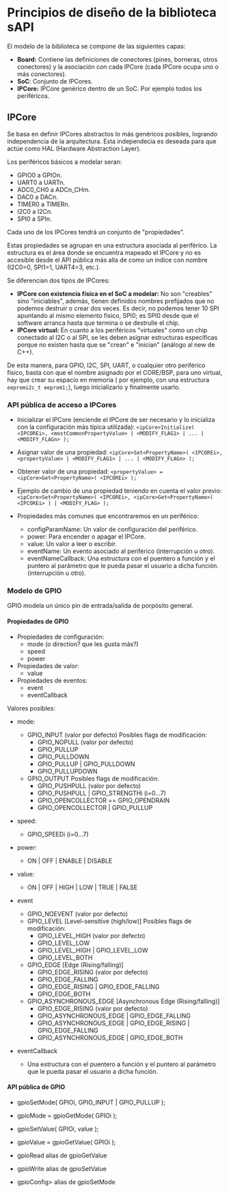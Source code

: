 # Principios de diseño de la biblioteca sAPI

El modelo de la biblioteca se compone de las siguientes capas:

- **Board:** Contiene las definiciones de conectores (pines, borneras, otros conectores) y la asociación con cada IPCore (cada IPCore ocupa uno o más conectores).
- **SoC**: Conjunto de IPCores.
- **IPCore:** IPCore genérico dentro de un SoC. Por ejemplo todos los periféricos.

## IPCore

Se basa en definir IPCores abstractos lo más genéricos posibles, logrando independencia de la arquitectura. Esta independecia es deseada para que actúe como HAL (Hardware Abstraction Layer).

Los periféricos básicos a modelar seran:

- GPIO0 a GPIOn.
- UART0 a UARTn.
- ADC0_CH0 a ADCn_CHm.
- DAC0 a DACn.
- TIMER0 a TIMERn.
- I2C0 a I2Cn.
- SPI0 a SPIn.

Cada uno de los IPCores tendrá un conjunto de "propiedades". 

Estas propiedades se agrupan en una estructura asociada al periférico. La estructura es el área donde se encuentra mapeado el IPCore y no es accesible desde el API pública más alla de como un indice con nombre (I2C0=0, SPI1=1, UART4=3, etc.).

Se diferencian dos tipos de IPCores:

- **IPCore con existencia física en el SoC a modelar:** No son "creables" sino "iniciables", además, tienen definidos nombres prefijados que no podemos destruir o crear dos veces. Es decir, no podemos tener 10 SPI apuntando al mismo elemento fisico, SPI0; es SPI0 desde que el software arranca hasta que termina o se destrulle el chip.
- **IPCore virtual:** En cuanto a los periféricos "virtuales" como un chip conectado al I2C o al SPI, se les deben asignar estructuras específicas porque no existen hasta que se "crean" e "inician" (análogo al new de C++).

De esta manera, para GPIO, I2C, SPI, UART, o cualquier otro periférico físico, basta con que el nombre asignado por el CORE/BSP, para uno virtual, hay que crear su espacio en memoria ( por ejemplo, con una estructura ``eepromi2c_t eeprom1;``), luego inicializarlo y finalmente usarlo.

### API pública de acceso a IPCores

- Inicializar el IPCore (enciende el IPCore de ser necesario y lo inicializa con la configuración más típica utilizada): ``<ipCore>Initialize( <IPCOREi>, <mostCommonPropertyValue> | <MODIFY_FLAG1> | ... | <MODIFY_FLAGn> );``

- Asignar valor de una propiedad: ``<ipCore>Set<PropertyName>( <IPCOREi>, <propertyValue> | <MODIFY_FLAG1> | ... | <MODIFY_FLAGn> );``

- Obtener valor de una propiedad: ``<propertyValue> = <ipCore>Get<PropertyName>( <IPCOREi> );``

- Ejemplo de cambio de una propiedad teniendo en cuenta el valor previo:``<ipCore>Set<PropertyName>( <IPCOREi>, <ipCore>Get<PropertyName>( <IPCOREi> ) | <MODIFY_FLAG> );``

- Propiedades más comunes que encontraremos en un periférico:
   - configParamName: Un valor de configuración del periférico.
   - power: Para encender o apagar el IPCore.
   - value: Un valor a leer o escribir.
   - eventName: Un evento asociado al periférico (interrupción u otro).
   - eventNameCallback: Una estructura con el puentero a función y el puntero al parámetro que le pueda pasar el usuario a dicha función. (interrupción u otro).


### Modelo de GPIO

GPIO modela un único pin de entrada/salida de porpósito general.

#### Propiedades de GPIO

- Propiedades de configuración:
   - mode (o direction? que les gusta más?)
   - speed
   - power
- Propiedades de valor:
   - value
- Propiedades de eventos:
   - event
   - eventCallback

Valores posibles:

- mode:
   - GPIO_INPUT (valor por defecto)
      Posibles flags de modificación:
      - GPIO_NOPULL (valor por defecto)
      - GPIO_PULLUP
      - GPIO_PULLDOWN
      - GPIO_PULLUP | GPIO_PULLDOWN
      - GPIO_PULLUPDOWN
   - GPIO_OUTPUT
      Posibles flags de modificación:
      - GPIO_PUSHPULL (valor por defecto)
      - GPIO_PUSHPULL | GPIO_STRENGTHi (i=0...7)
      - GPIO_OPENCOLLECTOR == GPIO_OPENDRAIN
      - GPIO_OPENCOLLECTOR | GPIO_PULLUP
- speed:
   - GPIO_SPEEDi (i=0...7)
- power:
   - ON | OFF | ENABLE | DISABLE

- value:
   - ON | OFF | HIGH | LOW | TRUE | FALSE

- event
   - GPIO_NOEVENT (valor por defecto)
   - GPIO_LEVEL [Level-sensitive (high/low)]
      Posibles flags de modificación:
      - GPIO_LEVEL_HIGH (valor por defecto)
      - GPIO_LEVEL_LOW
      - GPIO_LEVEL_HIGH | GPIO_LEVEL_LOW
      - GPIO_LEVEL_BOTH
   - GPIO_EDGE [Edge (Rising/falling)]
      - GPIO_EDGE_RISING (valor por defecto)
      - GPIO_EDGE_FALLING
      - GPIO_EDGE_RISING | GPIO_EDGE_FALLING
      - GPIO_EDGE_BOTH
   - GPIO_ASYNCHRONOUS_EDGE [Asynchronous Edge (Rising/falling)]
      - GPIO_EDGE_RISING (valor por defecto)
      - GPIO_ASYNCHRONOUS_EDGE | GPIO_EDGE_FALLING
      - GPIO_ASYNCHRONOUS_EDGE | GPIO_EDGE_RISING | GPIO_EDGE_FALLING
      - GPIO_ASYNCHRONOUS_EDGE | GPIO_EDGE_BOTH
- eventCallback
   - Una estructura con el puentero a función y el puntero al 
     parámetro que le pueda pasar el usuario a dicha función.


#### API pública de GPIO

- gpioSetMode( GPIOi, GPIO_INPUT | GPIO_PULLUP );
- gpioMode = gpioGetMode( GPIOi );

- gpioSetValue( GPIOi, value );
- gpioValue = gpioGetValue( GPIOi );

- gpioRead alias de gpioGetValue
- gpioWrite alias de gpioSetValue
- gpioConfig> alias de gpioSetMode


